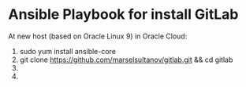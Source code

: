 # Ansible Playbook for install GitLab

At new host (based on Oracle Linux 9) in Oracle Cloud:
1. sudo yum install ansible-core
2. git clone https://github.com/marselsultanov/gitlab.git && cd gitlab
3. 
4. 
